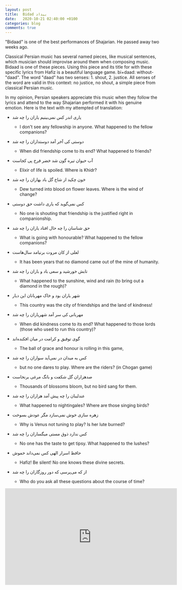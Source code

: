 ```yaml
---
layout: post
title:  Bidad بیداد
date:   2020-10-21 02:40:00 +0100
categories: blog
comments: true
---
```


"Bidaad" is one of the best performances of Shajarian.
He passed away two weeks ago. 

Classical Persian music has several named pieces, like musical sentences, which musician should improvise around them when composing music.
Bidaad is one of these pieces.
Using this piece and its title for with these specific lyrics from Hafiz is a beautiful language game.
bi+daad: without-"daad". The word "daad" has two senses: 1. shout, 2. justice. All senses of the word are valid in this context: no justice, no shout, a simple piece from classical Persian music.

In my opinion, Persian speakers appreciate this music when they follow the lyrics and attend to the way Shajarian performed it with his genuine emotion. Here is the text with my attempted of translation:

* یاری اندر کس نمی‌بینیم یاران را چه شد
  - I don't see any fellowship in anyone. What happened to the fellow companions?
* دوستی کی آخر آمد دوستداران را چه شد
  - When did friendship come to its end? What happened to friends?

* آب حیوان تیره گون شد خضر فرخ پی کجاست
  - Elixir of life is spoiled. Where is Khidr?
* خون چکید از شاخ گل باد بهاران را چه شد
  - Dew turned into blood on flower leaves. Where is the wind of change?

* کس نمی‌گوید که یاری داشت حق دوستی
  - No one is shouting that friendship is the justified right in companionship.
* حق شناسان را چه حال افتاد یاران را چه شد
  - What is going with honourable? What happened to the fellow companions?

* لعلی از کان مروت برنیامد سال‌هاست
  - It has been years that no diamond came out of the mine of humanity.
* تابش خورشید و سعی باد و باران را چه شد
  - What happened to the sunshine, wind and rain (to bring out a diamond in the rough)?

* شهر یاران بود و خاک مهربانان این دیار
  - This country was the city of friendships and the land of kindness!
* مهربانی کی سر آمد شهریاران را چه شد
  - When did kindness come to its end? What happened to those lords (those who used to run this country)?

* گوی توفیق و کرامت در میان افکنده‌اند
  - The ball of grace and honour is rolling in this game,
* کس به میدان در نمی‌آید سواران را چه شد
  - but no one dares to play. Where are the riders? (in Chogan game)

* صدهزاران گل شکفت و بانگ مرغی برنخاست
  - Thousands of blossoms bloom, but no bird sang for them.
* عندلیبان را چه پیش آمد هزاران را چه شد
  - What happened to nightingales? Where are those singing birds?

* زهره سازی خوش نمی‌سازد مگر عودش بسوخت
  - Why is Venus not tuning to play? Is her lute burned?
* کس ندارد ذوق مستی میگساران را چه شد
  - No one has the taste to get tipsy. What happened to the lushes?

* حافظ اسرار الهی کس نمی‌داند خموش
  - Hafiz! Be silent! No one knows these divine secrets.
* از که می‌پرسی که دور روزگاران را چه شد
  - Who do you ask all these questions about the course of time?

<iframe width="560" height="315" src="https://www.youtube.com/embed/4HLLWOUzVx0" frameborder="0" allow="accelerometer; autoplay; clipboard-write; encrypted-media; gyroscope; picture-in-picture" allowfullscreen></iframe>
